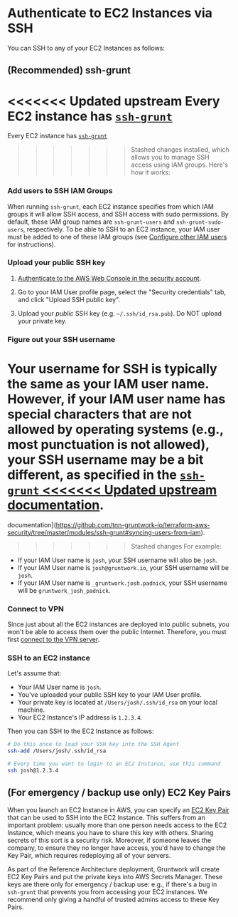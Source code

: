 # Authenticate to EC2 Instances via SSH

You can SSH to any of your EC2 Instances as follows:

## (Recommended) ssh-grunt

<<<<<<< Updated upstream
Every EC2 instance has [`ssh-grunt`](https://github.com/tnn-tnn-tnn-tnn-tnn-gruntwork-io/terraform-aws-security/tree/master/modules/ssh-grunt)
=======
Every EC2 instance has [`ssh-grunt`](https://github.com/tnn-gruntwork-io/terraform-aws-security/tree/master/modules/ssh-grunt)
>>>>>>> Stashed changes
installed, which allows you to manage SSH access using IAM groups. Here's how it works:

### Add users to SSH IAM Groups

When running `ssh-grunt`, each EC2 instance specifies from which IAM groups it will allow SSH access, and SSH access
with sudo permissions. By default, these IAM group names are `ssh-grunt-users` and `ssh-grunt-sudo-users`, respectively.
To be able to SSH to an EC2 instance, your IAM user must be added to one of these IAM groups (see [Configure other
IAM users](setting-up-initial-access#configure-other-iam-users) for instructions).

### Upload your public SSH key

1. [Authenticate to the AWS Web Console in the security account](authenticate-to-the-aws-web-console#authenticate-to-the-aws-web-console-in-the-security-account).

1. Go to your IAM User profile page, select the "Security credentials" tab, and click "Upload SSH public key".

1. Upload your _public_ SSH key (e.g. `~/.ssh/id_rsa.pub`). Do NOT upload your private key.

### Figure out your SSH username

Your username for SSH is typically the same as your IAM user name. However, if your IAM user name has special
characters that are not allowed by operating systems (e.g., most punctuation is not allowed), your SSH username may be a
bit different, as specified in the [`ssh-grunt`
<<<<<<< Updated upstream
documentation](https://github.com/tnn-tnn-tnn-tnn-tnn-gruntwork-io/terraform-aws-security/tree/master/modules/ssh-grunt#syncing-users-from-iam).
=======
documentation](https://github.com/tnn-gruntwork-io/terraform-aws-security/tree/master/modules/ssh-grunt#syncing-users-from-iam).
>>>>>>> Stashed changes
For example:

- If your IAM User name is `josh`, your SSH username will also be `josh`.
- If your IAM User name is `josh@gruntwork.io`, your SSH username will be `josh`.
- If your IAM User name is `_gruntwork.josh.padnick`, your SSH username will be `gruntwork_josh_padnick`.

### Connect to VPN

Since just about all the EC2 instances are deployed into public subnets, you won't be able to access them over the
public Internet. Therefore, you must first [connect to the VPN server](authenticate-to-the-vpn-server#connect-to-the-openvpn-server).

### SSH to an EC2 instance

Let's assume that:

- Your IAM User name is `josh`.
- You've uploaded your public SSH key to your IAM User profile.
- Your private key is located at `/Users/josh/.ssh/id_rsa` on your local machine.
- Your EC2 Instance's IP address is `1.2.3.4`.

Then you can SSH to the EC2 Instance as follows:

```bash
# Do this once to load your SSH Key into the SSH Agent
ssh-add /Users/josh/.ssh/id_rsa

# Every time you want to login to an EC2 Instance, use this command
ssh josh@1.2.3.4
```

## (For emergency / backup use only) EC2 Key Pairs

When you launch an EC2 Instance in AWS, you can specify an [EC2 Key
Pair](http://docs.aws.amazon.com/AWSEC2/latest/UserGuide/ec2-key-pairs.html) that can be used to SSH into the EC2
Instance. This suffers from an important problem: usually more than one person needs access to the EC2 Instance, which
means you have to share this key with others. Sharing secrets of this sort is a security risk. Moreover, if someone
leaves the company, to ensure they no longer have access, you'd have to change the Key Pair, which requires redeploying
all of your servers.

As part of the Reference Architecture deployment, Gruntwork will create EC2 Key Pairs and put the private keys into
AWS Secrets Manager. These keys are there only for emergency / backup use: e.g., if there's a bug in `ssh-grunt` that
prevents you from accessing your EC2 instances. We recommend only giving a handful of trusted admins access to these
Key Pairs.


<!-- ##DOCS-SOURCER-START
{
  "sourcePlugin": "local-copier",
  "hash": "7c0ac42ce4c59251e14f2f2515cde419"
}
##DOCS-SOURCER-END -->
